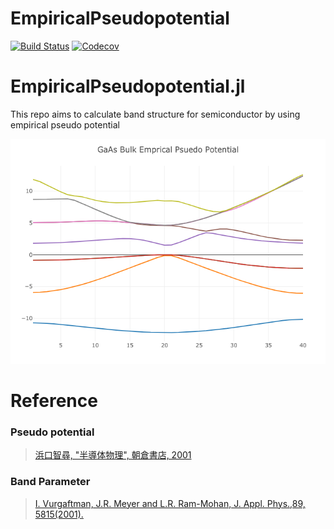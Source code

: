 # EmpiricalPseudopotential

[![Build Status](https://travis-ci.com/funabashi800/EmpiricalPseudopotential.jl.svg?branch=master)](https://travis-ci.com/funabashi800/EmpiricalPseudopotential.jl)
[![Codecov](https://codecov.io/gh/funabashi800/EmpiricalPseudopotential.jl/branch/master/graph/badge.svg)](https://codecov.io/gh/funabashi800/EmpiricalPseudopotential.jl)
# EmpiricalPseudopotential.jl

This repo aims to calculate band structure for semiconductor by using empirical pseudo potential 

![Emprical Pseudopotential](test/pseudopotential.png)



# Reference

### Pseudo potential
> [浜口智尋, "半導体物理", 朝倉書店, 2001](https://www.asakura.co.jp/books/isbn/978-4-254-22145-9/)

### Band Parameter
> [I. Vurgaftman, J.R. Meyer and L.R. Ram-Mohan, J. Appl. Phys.,89, 5815(2001).](https://aip.scitation.org/doi/pdf/10.1063/1.1368156?class=pdf)